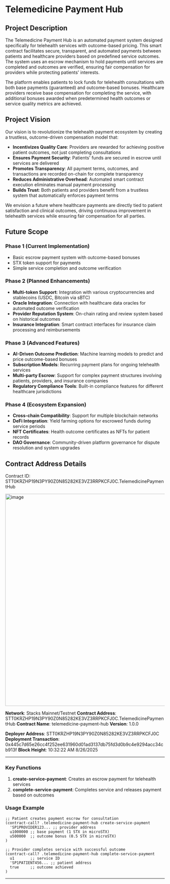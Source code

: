 # Telemedicine Payment Hub

## Project Description

The Telemedicine Payment Hub is an automated payment system designed specifically for telehealth services with outcome-based pricing. This smart contract facilitates secure, transparent, and automated payments between patients and healthcare providers based on predefined service outcomes. The system uses an escrow mechanism to hold payments until services are completed and outcomes are verified, ensuring fair compensation for providers while protecting patients' interests.

The platform enables patients to lock funds for telehealth consultations with both base payments (guaranteed) and outcome-based bonuses. Healthcare providers receive base compensation for completing the service, with additional bonuses awarded when predetermined health outcomes or service quality metrics are achieved.

## Project Vision

Our vision is to revolutionize the telehealth payment ecosystem by creating a trustless, outcome-driven compensation model that:

- **Incentivizes Quality Care**: Providers are rewarded for achieving positive patient outcomes, not just completing consultations
- **Ensures Payment Security**: Patients' funds are secured in escrow until services are delivered
- **Promotes Transparency**: All payment terms, outcomes, and transactions are recorded on-chain for complete transparency
- **Reduces Administrative Overhead**: Automated smart contract execution eliminates manual payment processing
- **Builds Trust**: Both patients and providers benefit from a trustless system that automatically enforces payment terms

We envision a future where healthcare payments are directly tied to patient satisfaction and clinical outcomes, driving continuous improvement in telehealth services while ensuring fair compensation for all parties.

## Future Scope

### Phase 1 (Current Implementation)
- Basic escrow payment system with outcome-based bonuses
- STX token support for payments
- Simple service completion and outcome verification

### Phase 2 (Planned Enhancements)
- **Multi-token Support**: Integration with various cryptocurrencies and stablecoins (USDC, Bitcoin via sBTC)
- **Oracle Integration**: Connection with healthcare data oracles for automated outcome verification
- **Provider Reputation System**: On-chain rating and review system based on historical outcomes
- **Insurance Integration**: Smart contract interfaces for insurance claim processing and reimbursements

### Phase 3 (Advanced Features)
- **AI-Driven Outcome Prediction**: Machine learning models to predict and price outcome-based bonuses
- **Subscription Models**: Recurring payment plans for ongoing telehealth services
- **Multi-party Escrow**: Support for complex payment structures involving patients, providers, and insurance companies
- **Regulatory Compliance Tools**: Built-in compliance features for different healthcare jurisdictions

### Phase 4 (Ecosystem Expansion)
- **Cross-chain Compatibility**: Support for multiple blockchain networks
- **DeFi Integration**: Yield farming options for escrowed funds during service periods
- **NFT Certificates**: Health outcome certificates as NFTs for patient records
- **DAO Governance**: Community-driven platform governance for dispute resolution and system upgrades

## Contract Address Details
Contract ID:
STT0KRZHP19N3PY90Z0N85282KE3VZ3RRPKCFJ0C.TelemedicinePaymentHub


<img width="1356" height="671" alt="image" src="https://github.com/user-attachments/assets/cb874b7e-6a98-4949-940c-945df872742d" />

**Network**: Stacks Mainnet/Testnet
**Contract Address**: STT0KRZHP19N3PY90Z0N85282KE3VZ3RRPKCFJ0C.TelemedicinePaymentHub
**Contract Name**: telemedicine-payment-hub
**Version**: 1.0.0

**Deployer Address**: STT0KRZHP19N3PY90Z0N85282KE3VZ3RRPKCFJ0C
**Deployment Transaction**: 0x445c7d65e26cc4f252ee631960d01ad3137db75fd3d0b9c4e9294acc34cb913f
**Block Height**: 10:32:22 AM 8/26/2025

---

### Key Functions

1. **create-service-payment**: Creates an escrow payment for telehealth services
2. **complete-service-payment**: Completes service and releases payment based on outcomes

### Usage Example

```clarity
;; Patient creates payment escrow for consultation
(contract-call? .telemedicine-payment-hub create-service-payment 
  'SP1PROVIDER123... ;; provider address
  u1000000 ;; base payment (1 STX in microSTX)
  u500000  ;; outcome bonus (0.5 STX in microSTX)
)

;; Provider completes service with successful outcome
(contract-call? .telemedicine-payment-hub complete-service-payment
  u1       ;; service ID
  'SP1PATIENT456... ;; patient address  
  true     ;; outcome achieved
)
```

---

